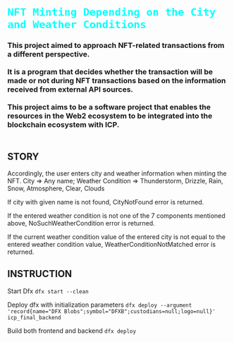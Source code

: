 <h1><code style="color : cyan">NFT Minting Depending on the City and Weather Conditions</code></h1>


<h3 tyle="color : cyan">This project aimed to approach NFT-related transactions from a different perspective. 
<br/>
<br/>
It is a program that decides whether the transaction will be made or not during NFT transactions based on the information received from external API sources.
<br/>
<br/>
This project aims to be a software project that enables the resources in the Web2 ecosystem to be integrated into the blockchain ecosystem with ICP.
<br/>
<br/>
</h3>


<h2>STORY</h2>

Accordingly, the user enters city and weather information when minting the NFT.
City => Any name;
Weather Condition =>
    Thunderstorm,
    Drizzle,
    Rain,
    Snow,
    Atmosphere,
    Clear,
    Clouds

If city with given name is not found, CityNotFound error is returned.

If the entered weather condition is not one of the 7 components mentioned above,  NoSuchWeatherCondition error is returned.

If the current weather condition value of the entered city is not equal to the entered weather condition value,  WeatherConditionNotMatched error is returned.

<h2>INSTRUCTION</h2>

Start Dfx
```dfx start --clean```

Deploy dfx with initialization parameters
```dfx deploy --argument 'record{name="DFX Blobs";symbol="DFXB";custodians=null;logo=null}' icp_final_backend```

Build both frontend and backend
```dfx deploy```

